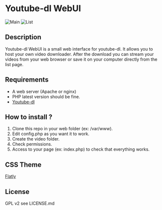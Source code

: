 # Youtube-dl WebUI

![Main](https://github.com/p1rox/Youtube-dl-WebUI/raw/master/img/main.png)
![List](https://github.com/p1rox/Youtube-dl-WebUI/raw/master/img/list.png)

## Description
Youtube-dl WebUI is a small web interface for youtube-dl. It allows you to host your own video downloader. After the download you can stream your videos from your web browser or save it on your computer directly from the list page.

## Requirements
- A web server (Apache or nginx)
- PHP latest version should be fine.
- [Youtube-dl](https://github.com/rg3/youtube-dl)

## How to install ?
1. Clone this repo in your web folder (ex: /var/www).
2. Edit config.php as you want it to work.
3. Create the video folder. 
4. Check permissions.
5. Access to your page (ex: index.php) to check that everything works.

## CSS Theme
[Flatly](http://bootswatch.com/flatly/)

## License
GPL v2 see LICENSE.md
